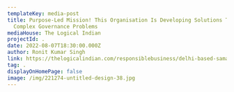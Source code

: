 ```yaml
---
templateKey: media-post
title: Purpose-Led Mission! This Organisation Is Developing Solutions To Solve
  Complex Governance Problems
mediaHouse: The Logical Indian
projectId: .
date: 2022-08-07T18:30:00.000Z
author: Ronit Kumar Singh
link: https://thelogicalindian.com/responsiblebusiness/delhi-based-samagra-is-transforming-governance-model-36907
tag: .
displayOnHomePage: false
image: /img/221274-untitled-design-38.jpg
---
```

